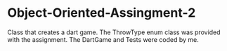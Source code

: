 # Object-Oriented-Assingment-2
Class that creates a dart game.  The ThrowType enum class was provided with the assignment.  The DartGame and Tests were coded by me.
